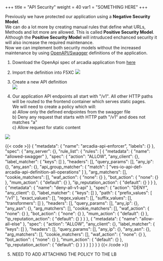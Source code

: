 +++
title = "API Security"
weight = 40
var1 = "SOMETHING HERE"
+++

Previously we have protected our application using a **Negative Security Model**.  
We can do a lot more by creating manual rules that define what URLs, Methods and lot more are allowed. This is called **Positive Security Model**.  
Although the **Positive Security Model** will intruduced enchanced security it will also increase the required maintenance.  
Now we can implement both security models without the increased maintenance by using  [OpenAPI/Swagger](https://swagger.io/docs/specification/about/) definitions of the application.


1. Download the OpenApi spec of arcadia application from [here](/files/arcadia_swagger.json)

2. Import the definition into F5XC
![](/images/5/Slide4.PNG)

3. Create a new API definition  
![](/images/5/Slide5.PNG)

4. Our application API endpoints all start with "/v1". All other HTTP paths will be routed to the frontend container which serves static pages.  
We will need to create a policy which will:  
a) Allow only the defined endpointes from the swagger file  
b) Deny any request that starts with HTTP path "/v1" and does not matches "a"  
c) Allow request for static content  

![](/images/5/Slide6.PNG)

{{< code >}}
{
  "metadata": {
    "name": "arcadia-api-enforcer",
    "labels": {}
  },
  "spec": {
    "any_server": {},
    "rule_list": {
      "rules": [
        {
          "metadata": {
            "name": "allowed-swagger"
          },
          "spec": {
            "action": "ALLOW",
            "any_client": {},
            "label_matcher": {
              "keys": []
            },
            "headers": [],
            "query_params": [],
            "any_ip": {},
            "any_asn": {},
            "api_group_matcher": {
              "match": [
                "ves-io-api-def-arcadia-api-definition-all-operations"
              ]
            },
            "arg_matchers": [],
            "cookie_matchers": [],
            "waf_action": {
              "none": {}
            },
            "bot_action": {
              "none": {}
            },
            "mum_action": {
              "default": {}
            },
            "ip_reputation_action": {
              "default": {}
            }
          }
        },
        {
          "metadata": {
            "name": "deny-all-v1-api"
          },
          "spec": {
            "action": "DENY",
            "any_client": {},
            "label_matcher": {
              "keys": []
            },
            "path": {
              "prefix_values": [
                "/v1"
              ],
              "exact_values": [],
              "regex_values": [],
              "suffix_values": [],
              "transformers": []
            },
            "headers": [],
            "query_params": [],
            "any_ip": {},
            "any_asn": {},
            "arg_matchers": [],
            "cookie_matchers": [],
            "waf_action": {
              "none": {}
            },
            "bot_action": {
              "none": {}
            },
            "mum_action": {
              "default": {}
            },
            "ip_reputation_action": {
              "default": {}
            }
          }
        },
        {
          "metadata": {
            "name": "allow-all-else"
          },
          "spec": {
            "action": "ALLOW",
            "any_client": {},
            "label_matcher": {
              "keys": []
            },
            "headers": [],
            "query_params": [],
            "any_ip": {},
            "any_asn": {},
            "arg_matchers": [],
            "cookie_matchers": [],
            "waf_action": {
              "none": {}
            },
            "bot_action": {
              "none": {}
            },
            "mum_action": {
              "default": {}
            },
            "ip_reputation_action": {
              "default": {}
            }
          }
        }
      ]
    }
  }
}
{{< /code >}}

5. NEED TO ADD ATTACHING THE POLICY TO THE LB